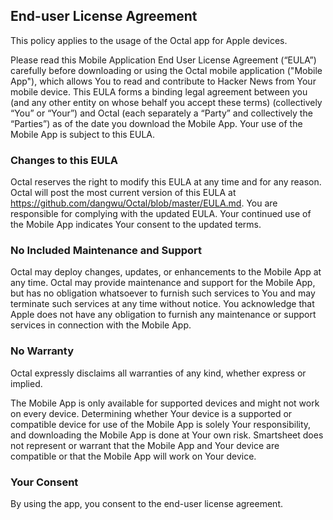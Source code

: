 ## End-user License Agreement
This policy applies to the usage of the Octal app for Apple devices.

Please read this Mobile Application End User License Agreement (“EULA”) carefully before downloading or using the Octal mobile application ("Mobile App"), which allows You to read and contribute to Hacker News from Your mobile device. This EULA forms a binding legal agreement between you (and any other entity on whose behalf you accept these terms) (collectively “You” or “Your”) and Octal (each separately a “Party” and collectively the “Parties”) as of the date you download the Mobile App. Your use of the Mobile App is subject to this EULA.

### Changes to this EULA
Octal reserves the right to modify this EULA at any time and for any reason. Octal will post the most current version of this EULA at https://github.com/dangwu/Octal/blob/master/EULA.md. You are responsible for complying with the updated EULA. Your continued use of the Mobile App indicates Your consent to the updated terms.

### No Included Maintenance and Support
Octal may deploy changes, updates, or enhancements to the Mobile App at any time. Octal may provide maintenance and support for the Mobile App, but has no obligation whatsoever to furnish such services to You and may terminate such services at any time without notice. You acknowledge that Apple does not have any obligation to furnish any maintenance or support services in connection with the Mobile App.

### No Warranty
Octal expressly disclaims all warranties of any kind, whether express or implied.

The Mobile App is only available for supported devices and might not work on every device. Determining whether Your device is a supported or compatible device for use of the Mobile App is solely Your responsibility, and downloading the Mobile App is done at Your own risk. Smartsheet does not represent or warrant that the Mobile App and Your device are compatible or that the Mobile App will work on Your device.

### Your Consent
By using the app, you consent to the end-user license agreement.
